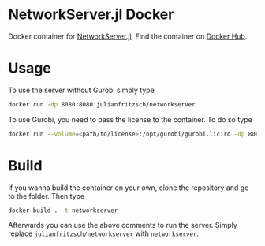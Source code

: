 # NetworkServer.jl Docker

Docker container for <a href=https://github.com/julianfritzsch/NetworkServer.jl target=_blank>NetworkServer.jl</a>.
Find the container on <a href=https://hub.docker.com/r/julianfritzsch/networkserver target=_blank>Docker Hub</a>.

# Usage
To use the server without Gurobi simply type
```bash
docker run -dp 8080:8080 julianfritzsch/networkserver
```
To use Gurobi, you need to pass the license to the container.
To do so type
```bash
docker run --volume=<path/to/license>:/opt/gurobi/gurobi.lic:ro -dp 8080:8080 julianfritzsch/networkserver
```

# Build
If you wanna build the container on your own, clone the repository and go to the folder.
Then type
```bash
docker build . -t networkserver
```
Afterwards you can use the above comments to run the server.
Simply replace `julianfritzsch/networkserver` with `networkserver`.
